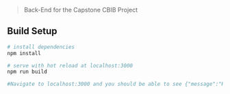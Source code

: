 
> Back-End for the Capstone CBIB Project

## Build Setup

``` bash
# install dependencies
npm install

# serve with hot reload at localhost:3000
npm run build

#Navigate to localhost:3000 and you should be able to see {"message":"Hello world"}
```
